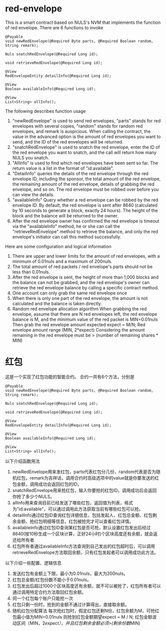 # red-envelope

This is a smart contract based on NULS's NVM that implements the function of red envelope.
There are 6 functions to invoke

    @Payable
    void newRedEnvelope(@Required Byte parts, @Required Boolean random, String remark);

    Nuls snatchRedEnvelope(@Required Long id);

    void retrieveRedEnvelope(@Required Long id);

    @View
    RedEnvelopeEntity detailInfo(@Required Long id);

    @View
    Boolean availableInfo(@Required Long id);

    @View
    List<String> allInfo();

The following describes function usage
1. "newRedEnvelope" is used to send red envelopes, "parts" stands for red envelopes with several copies, "random" stands for random red envelopes, and remark is auspicious. 
    When calling the contract, the value in the advanced option is the amount of red envelopes you want to send, and the ID of the red envelopes will be returned.
2. "snatchRedEnvelope" is used to snatch the red envelope, enter the ID of the red envelope you want to snatch, and the call will return how many NULS you snatch.
3. "AllInfo" is used to find which red envelopes have been sent so far. The return value is a list in the format of "id:available".
4. "DetailInfo" queries the details of the red envelope through the red envelope ID, 
    including the sponsor, the total amount of the red envelope, the remaining amount of the red envelope, details of grabbing the red envelope, and so on.
    The red envelope must be robbed over before you can view the details.
5. "availableInfo" Query whether a red envelope can be robbed by the red envelope ID. By default, the red envelope is sent after 8640 (calculated by 10 seconds to generate a block, exactly 24 hours).
    The height of the block and the balance will be returned to the owner.
6. After the red envelope owner has confirmed the red envelope is timeout via the "availableInfo" method, 
    he or she can call the "retrieveRedEnvelope" method to retrieve the balance, 
    and only the red envelope's initiator can call this method successfully.

Here are some configuration and logical information
1. There are upper and lower limits for the amount of red envelopes, with a minimum of 0.01nuls and a maximum of 200nuls.
2. The total amount of red packets / red envelope's parts should not be less than 0.01nuls.
3. After the red envelope is sent, the height of more than 1,000 blocks and the balance can not be grabbed, and the red envelope's owner can retrieve the red envelope balance by calling a specific contract method.
4. One account can only grab the same red envelope once
5. When there is only one part of the red envelope, the amount is not calculated and the balance is taken directly.
6. Random red envelope allocation algorithm
    When grabbing the red envelope, assume that there are N red envelopes left, the red envelope balance is M, and the minimum value of the red packet is MIN=0.01nuls
    Then grab the red envelope amount expected expect = M/N;
    Red envelope amount range (MIN, 2*expect)
    Considering the amount remaining in the red envelope must be > (number of remaining shares * MIN)

# 红包

这是一个实现了红包功能的智能合约。
合约一共有6个方法，分别是

    @Payable
    void newRedEnvelope(@Required Byte parts, @Required Boolean random, String remark);

    Nuls snatchRedEnvelope(@Required Long id);

    void retrieveRedEnvelope(@Required Long id);

    @View
    RedEnvelopeEntity detailInfo(@Required Long id);

    @View
    Boolean availableInfo(@Required Long id);

    @View
    List<String> allInfo();

以下介绍函数用法
1. newRedEnvelope用来发红包，parts代表红包分几份，random代表是否为随机红包，remark为吉祥话，调用合约时高级选项中的value就是你要发送的红包金额，调用成功会返回红包的ID。
2. snatchRedEnvelope用来抢红包，输入你要抢的红包ID，调用成功后会返回你抢了多少个NULS。
3. allInfo用来查询目前已经发送了哪些红包，返回值为列表，格式为"id:available"，可以通过调用此方法获取当前有哪些红包可以抢。
4. detailInfo通过红包ID查询红包详细信息，包括发起人、红包总金额、红包剩余金额、抢红包明细等信息，红包被抢完才可以查看红包详情。
5. availableInfo通过红包ID查询某红包是否可抢，默认设置红包发出后经过8640(按10秒生成一个区块计算，正好24小时)个区块高度还有余额，就会返还给所有者
6. 红包所有者通过availableInfo方法查询到自己发出的红包超时后，可以调用retrieveRedEnvelope方法取回余额，只有红包发起者可以调用成功此方法。

以下介绍一些配置、逻辑信息
1. 发送红包有金额上下限，最小为0.01nuls，最大为200nuls。
2. 红包总金额/红包份数不能小于0.01nuls。
3. 红包发出后超过1000个区块高度还有余额，就不可以被抢了，红包所有者可以通过调用特定合约方法取回红包余额。
4. 同一个红包每个账户只能抢一次
5. 红包只剩一份时，抢到的金额不通过计算得出，直接取余额。
6. 随机红包分配算法
    每次抢红包时，假定红包还剩N份，红包余额为M，可抢红包最小值为MIN=0.01nuls
    则抢到红包金额期望expect = M / N;
    红包金额波动区间（MIN，2*expect），并且红包剩余金额必须>(剩余份数*MIN)

